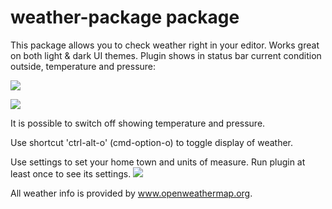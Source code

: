 # weather-package package

This package allows you to check weather right in your editor.
Works great on both light & dark UI themes.
Plugin shows in status bar current condition outside, temperature and pressure:

![](http://imgur.com/uFFiaE9.png)

![](http://imgur.com/xg5Vmaa.png)

It is possible to switch off showing temperature and pressure.

Use shortcut 'ctrl-alt-o' (cmd-option-o) to toggle display of weather.

Use settings to set your home town and units of measure.
Run plugin at least once to see its settings.
![](https://lh3.googleusercontent.com/-A72pR7cI6tE/U3pd5oGqcLI/AAAAAAAA_zk/ac-KIG22Bqk/s411/Screen%2520Shot%25202014-05-19%2520at%252010.38.33%2520PM.png)

All weather info is provided by www.openweathermap.org.
